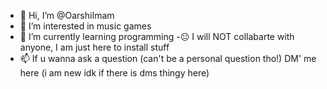 - 👋 Hi, I’m @OarshiImam
- 👀 I’m interested in music games
- 🌱 I’m currently learning programming 
-😐 I will NOT collabarte with anyone, I am just here to install stuff
- 📫 If u wanna ask a question (can't be a personal question tho!) DM' me here (i am new idk if there is dms thingy here) 
<!---
OarshiImam/OarshiImam is a ✨ special ✨ repository because its `README.md` (this file) appears on your GitHub profile.
You can click the Preview link to take a look at your changes.
--->
